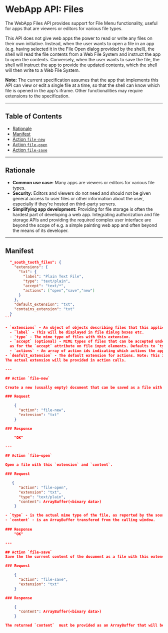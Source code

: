 # WebApp API: Files

The WebApp Files API provides support for File Menu functionality, useful for apps that are viewers or editors for various file types.

This API does not give web apps the power to read or write any files on their own initiative. Instead, when the user
wants to open a file in an app (e.g. having selected it in the File Open dialog provided by the shell), the shell will 
read the file contents from a Web File System and instruct the app to open the contents. Conversely, when the user wants
to save the file, the shell will instruct the app to provide the updated contents, which the shell will then write
to a Web File System.

__Note:__ The current specification assumes that the app that implements this API can view or edit a 
single file at a time, so that the shell can know which file is opened in the app's iframe.
Other functionalities may require extensions to the specification.

---

## Table of Contents
+ [Rationale](#rationale)
+ [Manifest](#manifest)
+ [Action `file-new`](#action-file-new)
+ [Action `file-open`](#action-file-open)
+ [Action `file-save`](#action-file-save)

---

## Rationale
- __Common use case:__ Many apps are viewers or editors for various file types.
- __Security:__ Editors and viewers do not need and should not be given general access to user files or
other information about the user, especially if they're hosted on third-party servers.
- __Simplifying app development:__ Providing for file storage is often the hardest part of developing a web app.
Integrating authorization and file storage APIs and providing the required complex user interface are beyond the scope of
e.g. a simple painting web app and often beyond the means of its developer. 

---

## Manifest
````json
  "_south_tooth_files": {
    "extensions": {
      "txt": {
        "label": "Plain Text File",
        "type": "text/plain",
        "accept": "text/*",
        "actions": ["open","save","new"]
      }
    },
    "default_extension": "txt",
    "contains_extension": "txt"
  }
```

- `extensions` - An object of objects describing files that this application can create/open and/or save, keyed by file extenstion.
  - `label` - This will be displayed in file dialog boxes etc.
  - `type` - The mime type of files with this extension.
  - `accept` (optional) - MIME types of files that can be accepted under this extension, in the same format 
  as for the `accept` attribute on file input elements. Defaults to `type`.
  - `actions` - An array of action ids indicating which actions the application can perform for this extension.
- `deafult_extension` - The default extension for actions. Note: This is only a hint for the shell. 
The actual extension will be provided in action calls.

---

## Action `file-new`

Create a new (usually empty) document that can be saved as a file with this `extension`.

### Request

    {
      "action": "file-new",
      "extension": "txt"
    }

### Response

    "OK"

---

## Action `file-open`

Open a file with this `extension` and `content`.

### Request

   {
      "action": "file-open",
      "extension": "txt",
      "type": "text/plain",
      "content": ArrayBuffer(<binary data>)
    }

- `type` - is the actual mime type of the file, as reported by the source file system.
- `content` - is an ArrayBuffer transfered from the calling window.
    
### Response
	"OK"

---

## Action `file-save`
Save the the current content of the document as a file with this extension.

### Request

    {
      "action": "file-save",
      "extension": "txt"
    }

### Response

    {
      "content": ArrayBuffer(<binary data>)
    }

The returned `content`  must be provided as an ArrayBuffer that will be transfered to the calling window. __Note:__ This means that the ArrayBuffer will no longer will available in the app's window.

